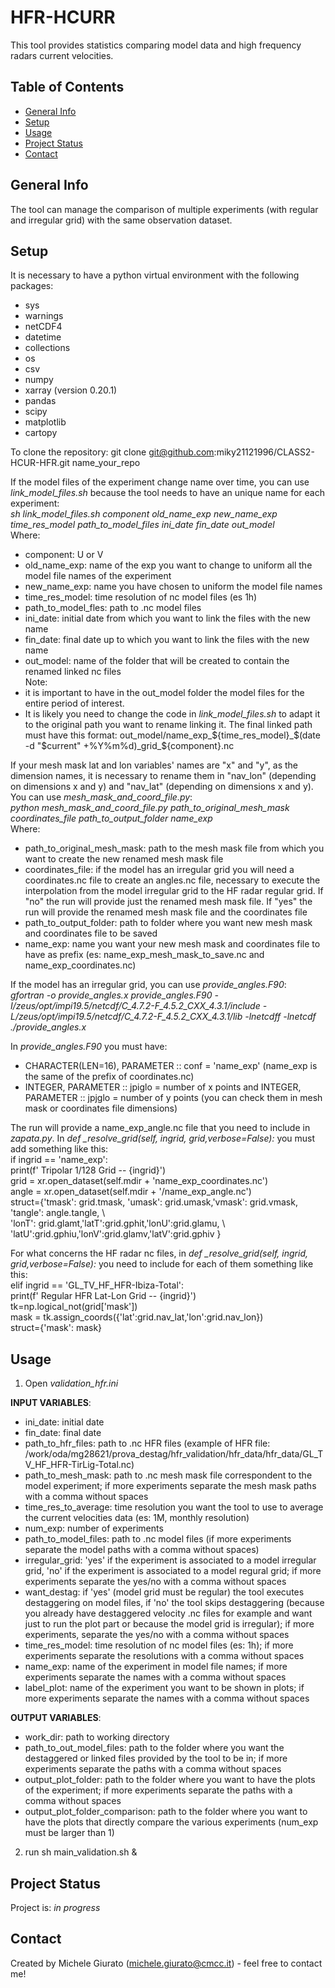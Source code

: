 # HFR-HCURR
This tool provides statistics comparing model data and high frequency radars current velocities.

## Table of Contents
* [General Info](#general-info)
* [Setup](#setup)
* [Usage](#usage)
* [Project Status](#project-status)
* [Contact](#contact)

## General Info
The tool can manage the comparison of multiple experiments (with regular and irregular grid) with the same observation dataset.

## Setup
It is necessary to have a python virtual environment with the following packages:  
* sys  
* warnings  
* netCDF4  
* datetime  
* collections  
* os  
* csv  
* numpy  
* xarray (version 0.20.1)
* pandas  
* scipy  
* matplotlib  
* cartopy  

To clone the repository: git clone git@github.com:miky21121996/CLASS2-HCUR-HFR.git name_your_repo

If the model files of the experiment change name over time, you can use *link_model_files.sh* because the tool needs to have an unique name for each experiment:  
*sh link_model_files.sh component old_name_exp new_name_exp time_res_model path_to_model_files ini_date fin_date out_model*  
Where:  
* component: U or V
* old_name_exp: name of the exp you want to change to uniform all the model file names of the experiment  
* new_name_exp: name you have chosen to uniform the model file names
* time_res_model: time resolution of nc model files (es 1h)  
* path_to_model_fles: path to .nc model files  
* ini_date: initial date from which you want to link the files with the new name
* fin_date: final date up to which you want to link the files with the new name
* out_model: name of the folder that will be created to contain the renamed linked nc files  
Note:
* it is important to have in the out_model folder the model files for the entire period of interest.  
* It is likely you need to change the code in *link_model_files.sh* to adapt it to the original path you want to rename linking it. The final linked path must have this format: out_model/name_exp_${time_res_model}_$(date -d "$current" +%Y%m%d)_grid_${component}.nc

If your mesh mask lat and lon variables' names are "x" and "y", as the dimension names, it is necessary to rename them in "nav_lon" (depending on dimensions x and y) and "nav_lat" (depending on dimensions x and y). You can use *mesh_mask_and_coord_file.py*:  
*python mesh_mask_and_coord_file.py path_to_original_mesh_mask coordinates_file path_to_output_folder name_exp*  
Where:  
* path_to_original_mesh_mask: path to the mesh mask file from which you want to create the new renamed mesh mask file
* coordinates_file: if the model has an irregular grid you will need a coordinates.nc file to create an angles.nc file, necessary to execute the interpolation from the model irregular grid to the HF radar regular grid. If "no" the run will provide just the renamed mesh mask file. If "yes" the run will provide the renamed mesh mask file and the coordinates file
* path_to_output_folder: path to folder where you want new mesh mask and coordinates file to be saved
* name_exp: name you want your new mesh mask and coordinates file to have as prefix (es: name_exp_mesh_mask_to_save.nc and name_exp_coordinates.nc)

If the model has an irregular grid, you can use *provide_angles.F90*:  
*gfortran -o provide_angles.x provide_angles.F90 -I/zeus/opt/impi19.5/netcdf/C_4.7.2-F_4.5.2_CXX_4.3.1/include -L/zeus/opt/impi19.5/netcdf/C_4.7.2-F_4.5.2_CXX_4.3.1/lib -lnetcdff -lnetcdf*
*./provide_angles.x*  

In *provide_angles.F90* you must have:  
*  CHARACTER(LEN=16), PARAMETER :: conf = 'name_exp' (name_exp is the same of the prefix of coordinates.nc)  
*   INTEGER, PARAMETER :: jpiglo = number of x points and INTEGER, PARAMETER :: jpjglo = number of y points (you can check them in mesh mask or coordinates file dimensions)

The run will provide a name_exp_angle.nc file that you need to include in *zapata.py*.
In *def _resolve_grid(self, ingrid, grid,verbose=False):* you must add something like this:  
if ingrid == 'name_exp':  
    print(f' Tripolar 1/128 Grid -- {ingrid}')  
    grid = xr.open_dataset(self.mdir + 'name_exp_coordinates.nc')  
    angle = xr.open_dataset(self.mdir + '/name_exp_angle.nc')  
    struct={'tmask': grid.tmask, 'umask': grid.umask,'vmask': grid.vmask, 'tangle': angle.tangle, \  
            'lonT': grid.glamt,'latT':grid.gphit,'lonU':grid.glamu, \  
            'latU':grid.gphiu,'lonV':grid.glamv,'latV':grid.gphiv  }  
  
For what concerns the HF radar nc files, in *def _resolve_grid(self, ingrid, grid,verbose=False):* you need to include for each of them something like this:  
elif ingrid == 'GL_TV_HF_HFR-Ibiza-Total':  
    print(f' Regular HFR Lat-Lon Grid -- {ingrid}')  
    tk=np.logical_not(grid['mask'])  
    mask = tk.assign_coords({'lat':grid.nav_lat,'lon':grid.nav_lon})  
    struct={'mask': mask}  

## Usage

1. Open *validation_hfr.ini*

**INPUT VARIABLES**:

* ini_date: initial date  
* fin_date: final date  
* path_to_hfr_files: path to .nc HFR files (example of HFR file: /work/oda/mg28621/prova_destag/hfr_validation/hfr_data/hfr_data/GL_TV_HF_HFR-TirLig-Total.nc)
* path_to_mesh_mask: path to .nc mesh mask file correspondent to the model experiment; if more experiments separate the mesh mask paths with a comma without spaces  
* time_res_to_average: time resolution you want the tool to use to average the current velocities data (es: 1M, monthly resolution)  
* num_exp: number of experiments
* path_to_model_files: path to .nc model files (if more experiments separate the model paths with a comma without spaces)  
* irregular_grid: 'yes' if the experiment is associated to a model irregular grid, 'no' if the experiment is associated to a model regural grid; if more experiments separate the yes/no with a comma without spaces  
* want_destag: if 'yes' (model grid must be regular) the tool executes destaggering on model files, if 'no' the tool skips destaggering (because you already have destaggered velocity .nc files for example and want just to run the plot part or because the model grid is irregular); if more experiments, separate the yes/no with a comma without spaces  
* time_res_model: time resolution of nc model files (es: 1h); if more experiments separate the resolutions with a comma without spaces  
* name_exp: name of the experiment in model file names; if more experiments separate the names with a comma without spaces  
* label_plot: name of the experiment you want to be shown in plots; if more experiments separate the names with a comma without spaces  

**OUTPUT VARIABLES**:

* work_dir: path to working directory  
* path_to_out_model_files: path to the folder where you want the destaggered or linked files provided by the tool to be in; if more experiments separate the paths with a comma without spaces  
* output_plot_folder: path to the folder where you want to have the plots of the experiment; if more experiments separate the paths with a comma without spaces  
* output_plot_folder_comparison: path to the folder where you want to have the plots that directly compare the various experiments (num_exp must be larger than 1)

2. run sh main_validation.sh &

## Project Status
Project is: _in progress_ 

## Contact
Created by Michele Giurato (michele.giurato@cmcc.it) - feel free to contact me!
